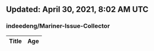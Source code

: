 ## Updated: April 30, 2021, 8:02 AM UTC


### indeedeng/Mariner-Issue-Collector
|**Title**|**Age**|
|:----|:----|